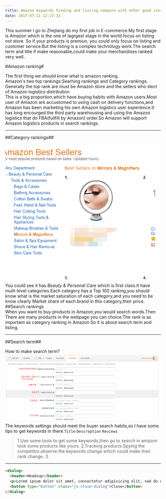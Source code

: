 ```yaml
---
title: Amazon keywords Finding and listing compare with other good store
date: 2017-07-11 12:27:31
---
```


This summer I go to Zhejiang do my first job in E-commerce.My first stage is Amazon which is the one of lagrgest stage in the world focus on listing not store. 
So if your products is premiun, you could only focus on listing and customer service.But the listing is a complex technology work.The search term and title if make reasonable,could make your merchandises ranked very well.  

 
#Amazon ranking# 


The first thing we should know what is amazon ranking.  
Amazon's two top rankings:Searhing rankings and Category rankings.  
Generally the top rank are must be Amazon store and the sellers who slect of Amazon logistics distribution.  
This is a big proportion,which have buying habits with Amazon users.Most user of Amazon are accustomed to using cash on delivery functions,and Amazon has been marketing his own Amazon logistics user experience.It has long encourged the third party warehousing and  using the Amazon logistics that do FBA(fullfill by Amazon) order.So Amazon will support Amazon logistics products in search rankings. 

--- 

##Category rankings##

![loading...](/images/Amazon_store/node_rank.png "Category rankings") 
You could see it has *Beauty & Personal Care* which is first class.It have mulit-level categories.Each category has a Top 100 ranking,you should know what is the market saturation of each category,and you need to be know clearly Market share of each brand in this category,their price.
##Search rankings  
When you want to buy products in Amazon,you would search words.Then There are many products in the webpage you can choice.The rank is as important as category ranking in Amazon.So it is about search term and listing.

---

##Search term## 

How to make search term?    
![loading...](/images/Amazon_store/Keywords.png "Search Term")  
The keywords settings should meet the buyer search habits,so I have some tips to get keywords in there.`Title` `Descroption` `Reviews`  

> 1.Use some tools to get some keywords,then go to search in amazon look some products like yours.
> 2.Tracking products.Spying the competitor,observe the keywords change which could make their rank change.
> 3.


---



```html
<dialog>
  <header>Headsup</header>
  <p>Lorem ipsum dolor sit amet, consectetur adipisicing elit, sed do eiusmod tempor incididunt ut labore et dolore magna.</p>
  <button type="button" class="js-close-dialog">Close</button>
</dialog>
```